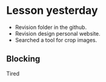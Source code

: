 # Lesson yesterday
- Revision folder in the github.
- Revision design personal website.
- Searched a tool for crop images.

## Blocking
Tired